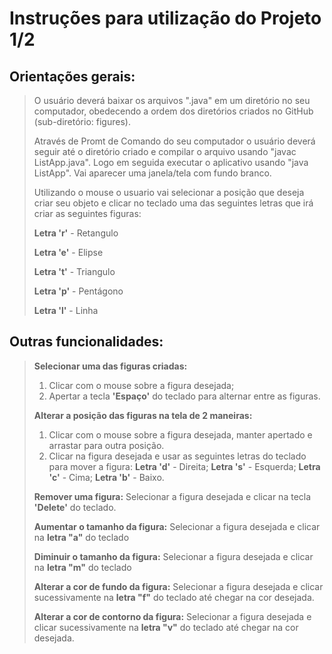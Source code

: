 # Instruções para utilização do Projeto 1/2

## Orientações gerais:

>O usuário deverá baixar os arquivos ".java" em um diretório no seu computador, obedecendo a ordem dos diretórios criados no GitHub (sub-diretório: figures).
>
>Através de Promt de Comando do seu computador o usuário deverá seguir até o diretório criado e compilar o arquivo usando "javac ListApp.java". Logo em seguida executar o aplicativo usando "java ListApp". Vai aparecer uma janela/tela com fundo branco.
>
>Utilizando o mouse o usuario vai selecionar a posição que deseja criar seu objeto e clicar no teclado uma das seguintes letras que irá criar as seguintes figuras:
>
>**Letra 'r'** - Retangulo
>
>**Letra 'e'** - Elipse
>
>**Letra 't'** - Triangulo
>
>**Letra 'p'** - Pentágono
>
>**Letra 'l'** - Linha
>
>
## Outras funcionalidades:
>
>**Selecionar uma das figuras criadas:**
>1) Clicar com o mouse sobre a figura desejada;
>2) Apertar a tecla **'Espaço'** do teclado para alternar entre as figuras.
>
>**Alterar a posição das figuras na tela de 2 maneiras:**
>1) Clicar com o mouse sobre a figura desejada, manter apertado e arrastar para outra posição.
>2) Clicar na figura desejada e usar as seguintes letras do teclado para mover a figura: **Letra 'd'** - Direita; **Letra 's'** - Esquerda; **Letra 'c'** - Cima; **Letra 'b'** - Baixo.
>
>**Remover uma figura:** Selecionar a figura desejada e clicar na tecla **'Delete'** do teclado.
>
>**Aumentar o tamanho da figura:** Selecionar a figura desejada e clicar na **letra "a"** do teclado
>
>**Diminuir o tamanho da figura:** Selecionar a figura desejada e clicar na **letra "m"** do teclado
>
>**Alterar a cor de fundo da figura:** Selecionar a figura desejada e clicar sucessivamente na **letra "f"** do teclado até chegar na cor desejada. 
>
>**Alterar a cor de contorno da figura:** Selecionar a figura desejada e clicar sucessivamente na **letra "v"** do teclado até chegar na cor desejada. 
>
